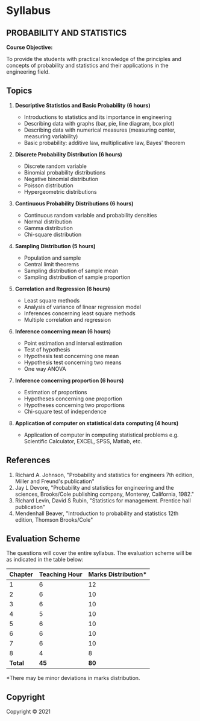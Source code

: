 # Syllabus

## **PROBABILITY AND STATISTICS**

**Course Objective:**  

To provide the students with practical knowledge of the principles and concepts of probability and statistics and their applications in the engineering field.

## Topics

1. **Descriptive Statistics and Basic Probability (6 hours)**
    * Introductions to statistics and its importance in engineering
    * Describing data with graphs (bar, pie, line diagram, box plot)
    * Describing data with numerical measures (measuring center, measuring variability)
    * Basic probability: additive law, multiplicative law, Bayes' theorem

2. **Discrete Probability Distribution (6 hours)**
    * Discrete random variable
    * Binomial probability distributions
    * Negative binomial distribution
    * Poisson distribution
    * Hypergeometric distributions

3. **Continuous Probability Distributions (6 hours)**
    * Continuous random variable and probability densities
    * Normal distribution
    * Gamma distribution
    * Chi-square distribution

4. **Sampling Distribution (5 hours)**
    * Population and sample
    * Central limit theorems
    * Sampling distribution of sample mean
    * Sampling distribution of sample proportion

5. **Correlation and Regression (6 hours)**
    * Least square methods
    * Analysis of variance of linear regression model
    * Inferences concerning least square methods
    * Multiple correlation and regression

6. **Inference concerning mean (6 hours)**
    * Point estimation and interval estimation
    * Test of hypothesis
    * Hypothesis test concerning one mean
    * Hypothesis test concerning two means
    * One way ANOVA

7. **Inference concerning proportion (6 hours)**
    * Estimation of proportions
    * Hypotheses concerning one proportion
    * Hypotheses concerning two proportions
    * Chi-square test of independence

8. **Application of computer on statistical data computing (4 hours)**
    * Application of computer in computing statistical problems e.g. Scientific Calculator, EXCEL, SPSS, Matlab, etc.

## References

1. Richard A. Johnson, "Probability and statistics for engineers 7th edition, Miller and Freund's publication"
2. Jay L Devore, "Probability and statistics for engineering and the sciences, Brooks/Cole publishing company, Monterey, California, 1982."
3. Richard Levin, David S Rubin, "Statistics for management. Prentice hall publication"
4. Mendenhall Beaver, "Introduction to probability and statistics 12th edition, Thomson Brooks/Cole"

## Evaluation Scheme

The questions will cover the entire syllabus. The evaluation scheme will be as indicated in the table below:

| Chapter | Teaching Hour | Marks Distribution* |
|---|---|---|
| 1 | 6 | 12 |
| 2 | 6 | 10 |
| 3 | 6 | 10 |
| 4 | 5 | 10 |
| 5 | 6 | 10 |
| 6 | 6 | 10 |
| 7 | 6 | 10 |
| 8 | 4 | 8 |
| **Total** | **45** | **80** |

*There may be minor deviations in marks distribution.

## Copyright

Copyright © 2021
